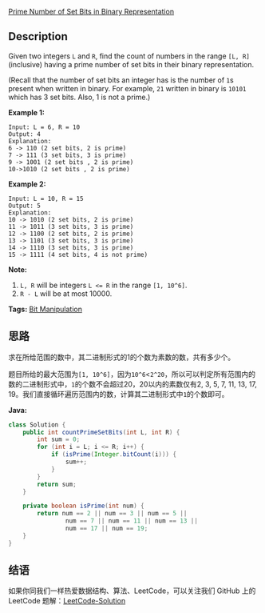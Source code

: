 [Prime Number of Set Bits in Binary Representation][title]

## Description

Given two integers `L` and `R`, find the count of numbers in the range `[L, R]` (inclusive) having a prime number of set bits in their binary representation.

(Recall that the number of set bits an integer has is the number of `1`s present when written in binary. For example, `21` written in binary is `10101` which has 3 set bits. Also, 1 is not a prime.)

**Example 1:**

```
Input: L = 6, R = 10
Output: 4
Explanation:
6 -> 110 (2 set bits, 2 is prime)
7 -> 111 (3 set bits, 3 is prime)
9 -> 1001 (2 set bits , 2 is prime)
10->1010 (2 set bits , 2 is prime)
```

**Example 2:**

```
Input: L = 10, R = 15
Output: 5
Explanation:
10 -> 1010 (2 set bits, 2 is prime)
11 -> 1011 (3 set bits, 3 is prime)
12 -> 1100 (2 set bits, 2 is prime)
13 -> 1101 (3 set bits, 3 is prime)
14 -> 1110 (3 set bits, 3 is prime)
15 -> 1111 (4 set bits, 4 is not prime)
```

**Note:**

1. `L, R` will be integers `L <= R` in the range `[1, 10^6]`.
2. `R - L` will be at most 10000.

**Tags:** [Bit Manipulation](https://leetcode.com/tag/bit-manipulation/)

## 思路

求在所给范围的数中，其二进制形式的1的个数为素数的数，共有多少个。

题目所给的最大范围为`[1, 10^6]`，因为`10^6`<`2^20`，所以可以判定所有范围内的数的二进制形式中，`1`的个数不会超过20，20以内的素数仅有2, 3, 5, 7, 11, 13, 17, 19。我们直接循环遍历范围内的数，计算其二进制形式中`1`的个数即可。

**Java:**

```java
class Solution {
    public int countPrimeSetBits(int L, int R) {
        int sum = 0;
        for (int i = L; i <= R; i++) {
            if (isPrime(Integer.bitCount(i))) {
                sum++;
            }
        }
        return sum;
    }

    private boolean isPrime(int num) {
        return num == 2 || num == 3 || num == 5 ||
                num == 7 || num == 11 || num == 13 ||
                num == 17 || num == 19;
    }
}
```

## 结语

如果你同我们一样热爱数据结构、算法、LeetCode，可以关注我们 GitHub 上的 LeetCode 题解：[LeetCode-Solution][ls]

[title]: https://leetcode.com/problems/prime-number-of-set-bits-in-binary-representation/description/
[ls]: https://github.com/RichCodersAndMe/LeetCode-Solution